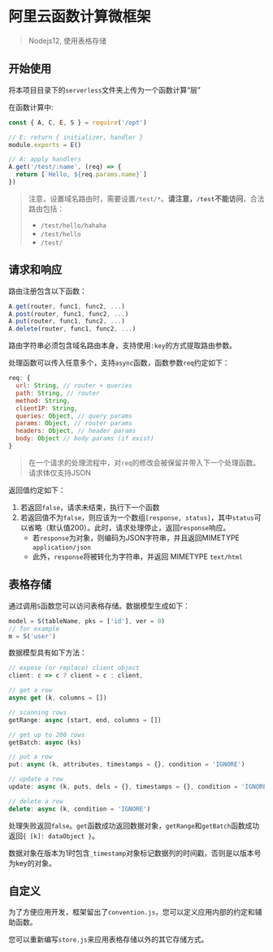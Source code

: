 # 阿里云函数计算微框架

> Nodejs12, 使用表格存储

## 开始使用

将本项目目录下的`serverless`文件夹上传为一个函数计算“层”

在函数计算中:
```js
const { A, C, E, S } = require('/opt')

// E: return { initializer, handler }
module.exports = E()

// A: apply handlers
A.get('/test/:name', (req) => {
  return [`Hello, ${req.params.name}`]
})
```

> 注意，设置域名路由时，需要设置`/test/*`。**请注意，`/test`不能访问**，合法路由包括：
> - `/test/hello/hahaha`
> - `/test/hello`
> - `/test/`

## 请求和响应

路由注册包含以下函数：
```js
A.get(router, func1, func2, ...)
A.post(router, func1, func2, ...)
A.put(router, func1, func2, ...)
A.delete(router, func1, func2, ...)
```

路由字符串必须包含域名路由本身，支持使用`:key`的方式提取路由参数。

处理函数可以传入任意多个，支持`async`函数，函数参数`req`约定如下：
```js
req: {
  url: String, // router + queries
  path: String, // router
  method: String,
  clientIP: String,
  queries: Object, // query params
  params: Object, // router params
  headers: Object, // header params
  body: Object // body params (if exist)
}
```
> 在一个请求的处理流程中，对`req`的修改会被保留并带入下一个处理函数。  
> 请求体仅支持JSON

返回值约定如下：
1. 若返回`false`，请求未结束，执行下一个函数
2. 若返回值不为`false`，则应该为一个数组`[response, status]`，其中`status`可以省略（默认值200）。此时，请求处理停止，返回`response`响应。
   - 若`response`为对象，则编码为JSON字符串，并且返回MIMETYPE `application/json`
   - 此外，`response`将被转化为字符串，并返回 MIMETYPE `text/html`

## 表格存储

通过调用`S`函数您可以访问表格存储。数据模型生成如下：
```js
model = S(tableName, pks = ['id'], ver = 0)
// for example
m = S('user')
```

数据模型具有如下方法：
```js
// expose (or replace) client object
client: c => c ? client = c : client,

// get a row
async get (k, columns = [])

// scanning rows
getRange: async (start, end, columns = [])

// get up to 200 rows
getBatch: async (ks)

// put a row
put: async (k, attributes, timestamps = {}, condition = 'IGNORE')

// update a row
update: async (k, puts, dels = {}, timestamps = {}, condition = 'IGNORE')

// delete a row
delete: async (k, condition = 'IGNORE')
```

处理失败返回`false`。`get`函数成功返回数据对象，`getRange`和`getBatch`函数成功返回`{ [k]: dataObject }`。

数据对象在版本为1时包含`_timestamp`对象标记数据列的时间戳，否则是以版本号为key的对象。

## 自定义

为了方便应用开发，框架留出了`convention.js`，您可以定义应用内部的约定和辅助函数。

您可以重新编写`store.js`来应用表格存储以外的其它存储方式。
